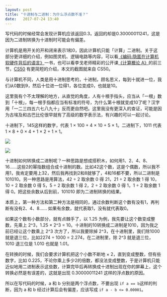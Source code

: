 ```yaml
---
layout: post
title: "十进制与二进制：为什么浮点数不准？"
date:   2017-07-24 13:40
---
```


写代码的时候经常会发现计算机应该返回0.3，返回的却是0.30000011241，这是因为二进制转换为十进制时可能会有偏差。

计算机是用开关的开和闭来表示1和0，因此计算机只能「计算」二进制。关于这部分更详细的介绍，例如图灵机、逻辑电路等内容，可以看[《编码:隐匿在计算机软硬件背后的语言》](https://www.amazon.cn/Code-The-Hidden-Language-of-Computer-Hardware-and-Software-Petzold-Charles/dp/0735611319/ref=sr_1_5?ie=UTF8&qid=1500874764&sr=8-5&keywords=%E7%BC%96%E7%A0%81+%E9%9A%90%E5%8C%BF%E5%9C%A8%E8%AE%A1%E7%AE%97%E6%9C%BA%E8%BD%AF%E7%A1%AC%E4%BB%B6%E8%83%8C%E5%90%8E%E7%9A%84%E8%AF%AD%E8%A8%80)一书，也可以看李戈老师精彩的公开课[《计算概论 A》](https://pan.baidu.com/share/link?uk=1846002289&shareid=1862561932#list/path=%2F)的前三节，[CS50](https://cs50.harvard.edu/) 有更简短的介绍，本文的截图就来自 CS50。

与计算机不同，人类是用十进制思考的，十进制，顾名思义，每到十就进一位，我们从0数到9，然后十位进一位得1，各位变成0，也就是10。

这里我有个不太理解的地方，从直觉的角度，人有十根手指头，应当从「一根」数到「十根」，每一根手指都应当有标准的符号，为什么第十根就变成10了呢？汉字用「一二三四五六七八九十」反而更自然吧。这里我没有更深入的查证，可能是因为古埃及和古巴比伦很早就有了高级的数字表示法，有兴趣的可以一起讨论。

十进制下，145这样的数字，代表 1 × 100 + 4 × 10 + 5 × 1。二进制下，1011 代表 1 × 8 + 0 × 4 + 1 × 2 + 1 × 1。

![](https://ws1.sinaimg.cn/large/006tKfTcgy1fhux3pnyu4j31ao0k0jsu.jpg)

![](https://ws1.sinaimg.cn/large/006tKfTcgy1fhux3oatd3j31ao0k0jtc.jpg)

十进制如何转换成二进制呢？一种思路是想成搭积木，如何用1、2、4、8、16……这些2的幂指数组合成十进制的数。比如42这个数，这是个偶数，所以我不用1，我肯定要用上32，然后我再找到2和8就够了，4和16都不要，所以二进制是101010。另一种思路是用算法，42 ÷ 2 取余数 0 得 21，21 ÷ 2 取余数 1 得 10，10 ÷ 2 取余数 0 得 5，5 ÷ 2 取余数 1 得 2，2 ÷ 2 取余数 0 得 1，1 ÷ 2 取余数 1 得 0。把这些余数从后到前，101010 即为二进制转换的结果。

本质上，第一种方法和第二种方法是相同的，通过余数判断这个数有没有1，再判断有没有2、4、8…… 如果有余数，就代表取1，没有就代表取0。

如果这个数有小数部分，就有点棘手了，以 1.25 为例，我先要让这个数变成整数，先乘上 2^3，1.25 × 2^3 = 10。十进制的10转换成二进制是1010，因为我之前已经让这个数乘上 2^3 次方了，所以我要除掉 2^3，在十进制里，我们除1000就是退三位，比如2274 ÷ 1000 = 2.274，在二进制里，除 2^3 就是退三位，1010 退三位是 1.010 也就是 1.01。

在转换的时候，我们会要求计算机把这个小数不断地 × 2，直到变成整数，但有些数字，比如 0.225，不论你乘上多少2的倍数，都没法变成整数，于是计算机只能近似地用二进制表示这些数，计算完毕后再转换成十进制出现在你的屏幕上，这个转换必然是有误差的，这就是出现 0.30000011241 这样的浮点数的原因。

所以在写代码的时候，a 和 b 分别是两个浮点数，不要出现 `if a == b`这样的判断，因为 a 和 b 经过计算后会有偏差，应该写成 `if a - b <= 0.00001`。